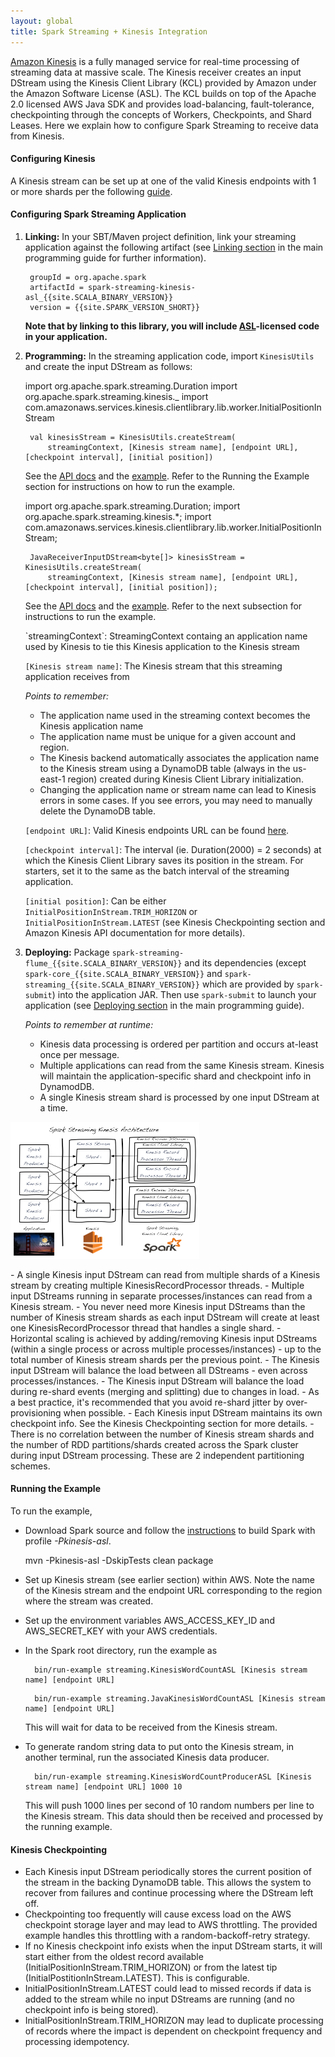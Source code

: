 ```yaml
---
layout: global
title: Spark Streaming + Kinesis Integration
---
```

[Amazon Kinesis](http://aws.amazon.com/kinesis/) is a fully managed service for real-time processing of streaming data at massive scale.
The Kinesis receiver creates an input DStream using the Kinesis Client Library (KCL) provided by Amazon under the Amazon Software License (ASL).
The KCL builds on top of the Apache 2.0 licensed AWS Java SDK and provides load-balancing, fault-tolerance, checkpointing through the concepts of Workers, Checkpoints, and Shard Leases.
Here we explain how to configure Spark Streaming to receive data from Kinesis.

#### Configuring Kinesis

A Kinesis stream can be set up at one of the valid Kinesis endpoints with 1 or more shards per the following
[guide](http://docs.aws.amazon.com/kinesis/latest/dev/step-one-create-stream.html).


#### Configuring Spark Streaming Application

1. **Linking:** In your SBT/Maven project definition, link your streaming application against the following artifact (see [Linking section](streaming-programming-guide.html#linking) in the main programming guide for further information).

		groupId = org.apache.spark
		artifactId = spark-streaming-kinesis-asl_{{site.SCALA_BINARY_VERSION}}
		version = {{site.SPARK_VERSION_SHORT}}

	**Note that by linking to this library, you will include [ASL](https://aws.amazon.com/asl/)-licensed code in your application.**

2. **Programming:** In the streaming application code, import `KinesisUtils` and create the input DStream as follows:

	<div class="codetabs">
	<div data-lang="scala" markdown="1">
		import org.apache.spark.streaming.Duration
		import org.apache.spark.streaming.kinesis._
		import com.amazonaws.services.kinesis.clientlibrary.lib.worker.InitialPositionInStream

		val kinesisStream = KinesisUtils.createStream(
        	streamingContext, [Kinesis stream name], [endpoint URL], [checkpoint interval], [initial position])

	See the [API docs](api/scala/index.html#org.apache.spark.streaming.kinesis.KinesisUtils$)
	and the [example]({{site.SPARK_GITHUB_URL}}/tree/master/extras/kinesis-asl/src/main/scala/org/apache/spark/examples/streaming/KinesisWordCountASL.scala). Refer to the Running the Example section for instructions on how to run the example.

	</div>
	<div data-lang="java" markdown="1">
		import org.apache.spark.streaming.Duration;
		import org.apache.spark.streaming.kinesis.*;
		import com.amazonaws.services.kinesis.clientlibrary.lib.worker.InitialPositionInStream;

		JavaReceiverInputDStream<byte[]> kinesisStream = KinesisUtils.createStream(
        	streamingContext, [Kinesis stream name], [endpoint URL], [checkpoint interval], [initial position]);

	See the [API docs](api/java/index.html?org/apache/spark/streaming/kinesis/KinesisUtils.html)
	and the [example]({{site.SPARK_GITHUB_URL}}/tree/master/extras/kinesis-asl/src/main/java/org/apache/spark/examples/streaming/JavaKinesisWordCountASL.java). Refer to the next subsection for instructions to run the example.

	</div>
	</div>
	`streamingContext`: StreamingContext containg an application name used by Kinesis to tie this Kinesis application to the Kinesis stream

	`[Kinesis stream name]`: The Kinesis stream that this streaming application receives from

	*Points to remember:*

	- The application name used in the streaming context becomes the Kinesis application name
	- The application name must be unique for a given account and region.
	- The Kinesis backend automatically associates the application name to the Kinesis stream using a DynamoDB table (always in the us-east-1 region) created during Kinesis Client Library initialization. 
	- Changing the application name or stream name can lead to Kinesis errors in some cases.  If you see errors, you may need to manually delete the DynamoDB table.

	`[endpoint URL]`: Valid Kinesis endpoints URL can be found [here](http://docs.aws.amazon.com/general/latest/gr/rande.html#ak_region).

	`[checkpoint interval]`: The interval (ie. Duration(2000) = 2 seconds) at which the Kinesis Client Library saves its position in the stream.  For starters, set it to the same as the batch interval of the streaming application.

	`[initial position]`: Can be either `InitialPositionInStream.TRIM_HORIZON` or `InitialPositionInStream.LATEST` (see Kinesis Checkpointing section and Amazon Kinesis API documentation for more details).

3. **Deploying:** Package `spark-streaming-flume_{{site.SCALA_BINARY_VERSION}}` and its dependencies (except `spark-core_{{site.SCALA_BINARY_VERSION}}` and `spark-streaming_{{site.SCALA_BINARY_VERSION}}` which are provided by `spark-submit`) into the application JAR. Then use `spark-submit` to launch your application (see [Deploying section](streaming-programming-guide.html#deploying-applications) in the main programming guide).

	*Points to remember at runtime:*
	- Kinesis data processing is ordered per partition and occurs at-least once per message.
	- Multiple applications can read from the same Kinesis stream.  Kinesis will maintain the application-specific shard and checkpoint info in DynamodDB.
	- A single Kinesis stream shard is processed by one input DStream at a time.
	<p style="text-align: center;">
  <img src="img/streaming-kinesis-arch.png"
       title="Spark Streaming Kinesis Architecture"
       alt="Spark Streaming Kinesis Architecture"
       width="60%" />
  <!-- Images are downsized intentionally to improve quality on retina displays -->
</p>
	- A single Kinesis input DStream can read from multiple shards of a Kinesis stream by creating multiple KinesisRecordProcessor threads.
	- Multiple input DStreams running in separate processes/instances can read from a Kinesis stream.
	- You never need more Kinesis input DStreams than the number of Kinesis stream shards as each input DStream will create at least one KinesisRecordProcessor thread that handles a single shard.
	- Horizontal scaling is achieved by adding/removing  Kinesis input DStreams (within a single process or across multiple processes/instances) - up to the total number of Kinesis stream shards per the previous point.
	- The Kinesis input DStream will balance the load between all DStreams - even across processes/instances.
	- The Kinesis input DStream will balance the load during re-shard events (merging and splitting) due to changes in load.
	- As a best practice, it's recommended that you avoid re-shard jitter by over-provisioning when possible.
	- Each Kinesis input DStream maintains its own checkpoint info.  See the Kinesis Checkpointing section for more details. 
	- There is no correlation between the number of Kinesis stream shards and the number of RDD partitions/shards created across the Spark cluster during input DStream processing.  These are 2 independent partitioning schemes.

#### Running the Example
To run the example,

- Download Spark source and follow the [instructions](building-with-maven.html) to build Spark with profile *-Pkinesis-asl*.

    mvn -Pkinesis-asl -DskipTests clean package

- Set up Kinesis stream (see earlier section) within AWS. Note the name of the Kinesis stream and the endpoint URL corresponding to the region where the stream was created.

- Set up the environment variables AWS_ACCESS_KEY_ID and AWS_SECRET_KEY with your AWS credentials.

- In the Spark root directory, run the example as
	<div class="codetabs">
	<div data-lang="scala" markdown="1">

    	bin/run-example streaming.KinesisWordCountASL [Kinesis stream name] [endpoint URL]

	</div>
	<div data-lang="java" markdown="1">

        bin/run-example streaming.JavaKinesisWordCountASL [Kinesis stream name] [endpoint URL]

	</div>
	</div>

    This will wait for data to be received from the Kinesis stream.

- To generate random string data to put onto the Kinesis stream, in another terminal, run the associated Kinesis data producer.

		bin/run-example streaming.KinesisWordCountProducerASL [Kinesis stream name] [endpoint URL] 1000 10

	This will push 1000 lines per second of 10 random numbers per line to the Kinesis stream.  This data should then be received and processed by the running example.

#### Kinesis Checkpointing
- Each Kinesis input DStream periodically stores the current position of the stream in the backing DynamoDB table.  This allows the system to recover from failures and continue processing where the DStream left off. 
- Checkpointing too frequently will cause excess load on the AWS checkpoint storage layer and may lead to AWS throttling.  The provided example handles this throttling with a random-backoff-retry strategy.
- If no Kinesis checkpoint info exists when the input DStream starts, it will start either from the oldest record available (InitialPositionInStream.TRIM_HORIZON) or from the latest tip (InitialPostitionInStream.LATEST).  This is configurable.
- InitialPositionInStream.LATEST could lead to missed records if data is added to the stream while no input DStreams are running (and no checkpoint info is being stored). 
- InitialPositionInStream.TRIM_HORIZON may lead to duplicate processing of records where the impact is dependent on checkpoint frequency and processing idempotency.
